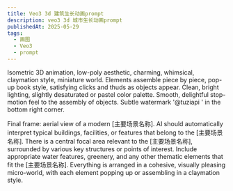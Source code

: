 ```yaml
---
title: Veo3 3d 建筑生长动画prompt
description: veo3 3d 城市生长动画prompt
publishedAt: 2025-05-29
tags:
  - 画图
  - Veo3
  - prompt
---
```


Isometric 3D animation, low-poly aesthetic, charming, whimsical, claymation style, miniature world.
Elements assemble piece by piece, pop-up book style, satisfying clicks and thuds as objects appear.
Clean, bright lighting, slightly desaturated or pastel color palette.
Smooth, delightful stop-motion feel to the assembly of objects.
Subtle watermark '@tuziapi ' in the bottom right corner.

Final frame: aerial view of a modern [主要场景名称].
AI should automatically interpret typical buildings, facilities, or features that belong to the [主要场景名称].
There is a central focal area relevant to the [主要场景名称], surrounded by various key structures or points of interest.
Include appropriate water features, greenery, and any other thematic elements that fit the [主要场景名称].
Everything is arranged in a cohesive, visually pleasing micro-world, with each element popping up or assembling in a claymation style.